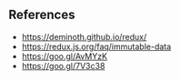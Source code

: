 

## References
- https://deminoth.github.io/redux/
- https://redux.js.org/faq/immutable-data
- https://goo.gl/AvMYzK
- https://goo.gl/7V3c38